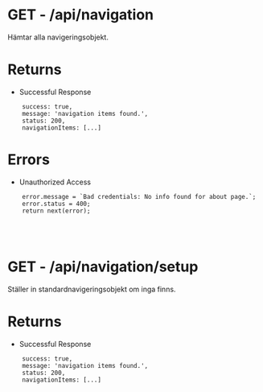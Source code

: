 # GET - /api/navigation
Hämtar alla navigeringsobjekt.
# Returns
* Successful Response
```
    success: true,
    message: 'navigation items found.',
    status: 200,
    navigationItems: [...]
```
# Errors
* Unauthorized Access
```
    error.message = `Bad credentials: No info found for about page.`;
    error.status = 400;
    return next(error);
```
<br><br>

# GET - /api/navigation/setup
Ställer in standardnavigeringsobjekt om inga finns.

# Returns
* Successful Response
```
    success: true,
    message: 'navigation items found.',
    status: 200,
    navigationItems: [...]
```